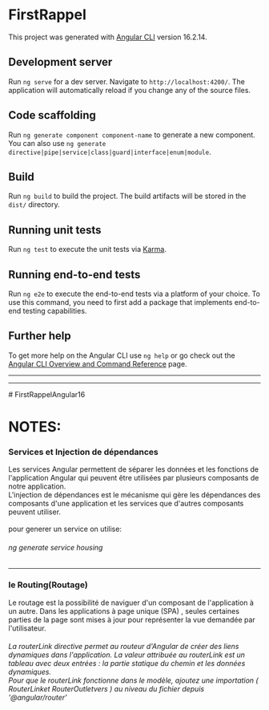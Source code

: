 # FirstRappel

This project was generated with [Angular CLI](https://github.com/angular/angular-cli) version 16.2.14.

## Development server

Run `ng serve` for a dev server. Navigate to `http://localhost:4200/`. The application will automatically reload if you change any of the source files.

## Code scaffolding

Run `ng generate component component-name` to generate a new component. You can also use `ng generate directive|pipe|service|class|guard|interface|enum|module`.

## Build

Run `ng build` to build the project. The build artifacts will be stored in the `dist/` directory.

## Running unit tests

Run `ng test` to execute the unit tests via [Karma](https://karma-runner.github.io).

## Running end-to-end tests

Run `ng e2e` to execute the end-to-end tests via a platform of your choice. To use this command, you need to first add a package that implements end-to-end testing capabilities.

## Further help

To get more help on the Angular CLI use `ng help` or go check out the [Angular CLI Overview and Command Reference](https://angular.io/cli) page.

<hr>
<hr>
# FirstRappelAngular16

# NOTES:

<div>
    <h3> Services et Injection de dépendances </h3>
    Les services Angular permettent de séparer les données et les fonctions de l'application Angular qui peuvent être utilisées par plusieurs composants de notre application.
    <br>
    L'injection de dépendances est le mécanisme qui gère les dépendances des composants d'une
    application et les services que d'autres composants peuvent utiliser. 
    <br>
    <br>
    pour generer un service on utilise: 
    <h6> ng generate service housing </h6>
</div>

<hr>

<div>
    <h3>le Routing(Routage)</h3>
    Le routage est la possibilité de naviguer d'un composant de l'application à un autre. Dans les applications à page unique (SPA) , seules certaines parties de la page sont mises à jour pour représenter la vue demandée par l'utilisateur.

  <h6>La <i>routerLink</i> directive permet au routeur d'Angular de créer des liens dynamiques dans l'application. La valeur attribuée au routerLink est un tableau avec deux entrées : la partie   statique du chemin et les données dynamiques. <br>  
    Pour que le <i>routerLink</i> fonctionne dans le modèle, ajoutez une importation ( <i> RouterLinket RouterOutletvers </i> ) au niveau du fichier depuis <i>'@angular/router' </i> 
  </h6>

</div>
